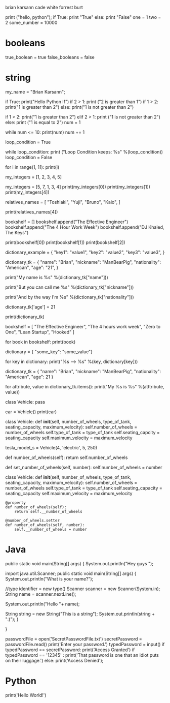 brian karsann
cade white
forrest burt


print ("hello, python");
if True:
	print "True"
else:
	print "False" 
one = 1
two = 2
some_number = 10000
# booleans
true_boolean = true
false_booleans = false


# string
my_name = "Brian Karsann";


if True: 
	print("Hello Python If")
if 2 > 1:
	print ("2 is greater than 1")
if 1 > 2:
	print("1 is greater than 2")
else: 
	print("1 is not greater than 2")
	
	
if 1 > 2: 
	print("1 is greater than 2")
elif 2 > 1:
	print ("1 is not greater than 2")
else: 
	print ("1 is equal to 2")
num = 1

while num <= 10:
	print(num)
	num += 1

loop_condition = True

while loop_condition:
	print ("Loop Condition keeps: %s" %(loop_condition))
	loop_condition = False
	
for i in range(1, 11):
	print(i)
	
my_integers = [1, 2, 3, 4, 5]

my_integers = [5, 7, 1, 3, 4]
print(my_integers[0]) 
print(my_integers[1]) 
print(my_integers[4])

relatives_names = [
	"Toshiaki",
	"Yuji", 
	"Bruno",
	"Kaio",
]


print(relatives_names[4]) 


bookshelf = []
bookshelf.append("The Effective Engineer")
bookshelf.append("The 4 Hour Work Week")
bookshelf.append("DJ Khaled, The Keys")

print(bookshelf[0])
print(bookshelf[1])
print(bookshelf[2])


dictionary_example = {
	"key1": "value1",
	"key2": "value2",
	"key3": "value3",
}


dictionary_tk = {
	"name": "Brian",
	"nickname": "ManBearPig",
	"nationality": "American",
	"age": "21",
}


print("My name is %s" %(dictionary_tk["name"]))


print("But you can call me %s" %(dictionary_tk["nickname"]))

print("And by the way I'm %s" %(dictionary_tk["nationality"]))


dictionary_tk['age'] = 21


print(dictionary_tk) 


bookshelf = [
	"The Effective Engineer",
	"The 4 hours work week",
	"Zero to One",
	"Lean Startup",
	"Hooked"
] 


for book in bookshelf:
	print(book)
	

dictionary = { "some_key": "some_value"}

for key in dictionary:
	print("%s --> %s" %(key, dictionary[key]))
	
	
dictionary_tk = {
	"name": "Brian",
	"nickname": "ManBearPig",
	"nationality": "American",
	"age": 21
}


for attribute, value in dictionary_tk.items():
	print("My %s is %s" %(atttribute, value))
	

class Vehicle:
	pass
	

car = Vehicle()
print(car) 

class Vehicle:
	def __init__(self, number_of_wheels, type_of_tank, seating_capacity, maximum_velocity):
	self.number_of_wheels = number_of_wheels
	self.type_of_tank = type_of_tank
	self.seating_capcity = seating_capacity
	self.maximum_velocity = maximum_velocity 
	


tesla_model_s = Vehicle(4, 'electric', 5, 250)


def number_of_wheels(self):
	return self.number_of_wheels
	
def set_number_of_wheels(self, number):
	self.number_of_wheels = number 
	

class Vehicle: 
	def __init__(self, number_of_wheels, type_of_tank, seating_capacity, maximum_velocity):
	self.number_of_wheels = number_of_wheels
	self.type_of_tank = type_of_tank
	self.seating_capacity = seating_capacity
	self.maximum_velocity = maximum_velocity
	
	@property
	def number_of_wheels(self):
		return self.__number_of_wheels
	
	@number_of_wheels.setter
	def number_of_wheels(self, number):
		self.__number_of_wheels = number 
		
# Java

public static void main(String[] args) { 
		System.out.println("Hey guys ");
		
import java.util.Scanner;
public static void main(String[] args) { 
    System.out.println("What is your name?");
		
//type identifier = new type()
    Scanner scanner = new Scanner(System.in);
		String name = scanner.nextLine();
		
System.out.println("Hello "+ name);

String string = new String("This is a string");
System.out.println(string + ":)");
	}

}

passwordFile = open('SecretPasswordFile.txt')
secretPassword = passwordFile.read()
print('Enter your password.')
typedPassword = input()
if typedPassword == secretPassword:
	print('Access Granted')
	if typedPassword == '12345' :
		print('That password is one that an idiot puts on their luggage.')
else:
	print('Access Denied');
	
# Python 

print('Hello World!')




